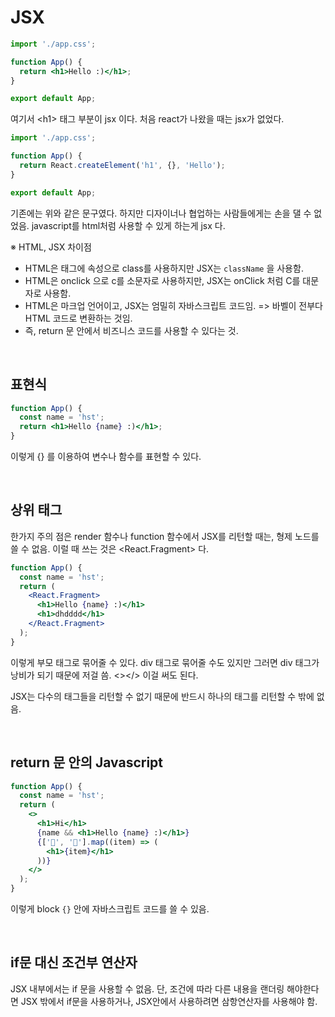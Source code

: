 # JSX



```jsx
import './app.css';

function App() {
  return <h1>Hello :)</h1>;
}

export default App;
```

여기서 \<h1> 태그 부분이 jsx 이다. 처음 react가 나왔을 때는 jsx가 없었다.

```jsx
import './app.css';

function App() {
  return React.createElement('h1', {}, 'Hello');
}

export default App;
```

기존에는 위와 같은 문구였다. 하지만 디자이너나 협업하는 사람들에게는 손을 댈 수 없었음. javascript를 html처럼 사용할 수 있게 하는게 jsx 다.

※ HTML, JSX 차이점

- HTML은 태그에 속성으로 class를 사용하지만 JSX는 `className` 을 사용함.
- HTML은 onclick 으로 c를 소문자로 사용하지만, JSX는 onClick 처럼 C를 대문자로 사용함.
- HTML은 마크업 언어이고, JSX는 엄밀히 자바스크립트 코드임. => 바벨이 전부다 HTML 코드로 변환하는 것임.
- 즉, return 문 안에서 비즈니스 코드를 사용할 수 있다는 것.

<br/>

## 표현식

```jsx
function App() {
  const name = 'hst';
  return <h1>Hello {name} :)</h1>;
}
```

이렇게 {} 를 이용하여 변수나 함수를 표현할 수 있다.

<br/>

## 상위 태그

한가지 주의 점은 render 함수나 function 함수에서 JSX를 리턴할 때는, 형제 노드를 쓸 수 없음. 이럴 때 쓰는 것은 \<React.Fragment> 다.

```jsx
function App() {
  const name = 'hst';
  return (
    <React.Fragment>
      <h1>Hello {name} :)</h1>
      <h1>dhdddd</h1>
    </React.Fragment>
  );
}
```

이렇게 부모 태그로 묶어줄 수 있다. div 태그로 묶어줄 수도 있지만 그러면 div 태그가 낭비가 되기 때문에 저걸 씀. \<></> 이걸 써도 된다.

JSX는 다수의 태그들을 리턴할 수 없기 때문에 반드시 하나의 태그를 리턴할 수 밖에 없음.

<br/>

## return 문 안의 Javascript

```jsx
function App() {
  const name = 'hst';
  return (
    <>
      <h1>Hi</h1>
      {name && <h1>Hello {name} :)</h1>}
      {['👾', '🧨'].map((item) => (
        <h1>{item}</h1>
      ))}
    </>
  );
}
```

이렇게 block `{}` 안에 자바스크립트 코드를 쓸 수 있음.

<br/>

## if문 대신 조건부 연산자

JSX 내부에서는 if 문을 사용할 수 없음. 단, 조건에 따라 다른 내용을 랜더링 해야한다면 JSX 밖에서 if문을 사용하거나, JSX안에서 사용하려면 삼항연산자를 사용해야 함.